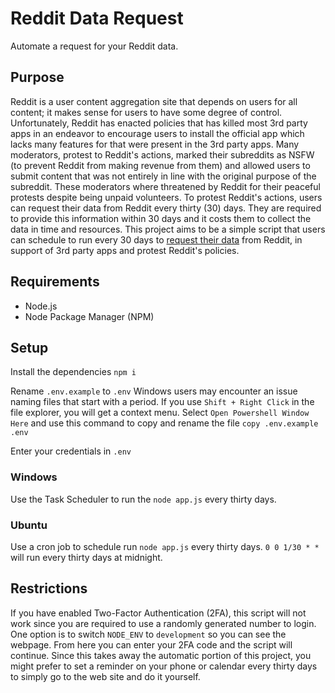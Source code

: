 # Reddit Data Request

Automate a request for your Reddit data.

## Purpose

Reddit is a user content aggregation site that depends on users for all content; it makes sense for users to have some degree of control.
Unfortunately, Reddit has enacted policies that has killed most 3rd party apps in an endeavor to encourage users to install the official app
which lacks many features for that were present in the 3rd party apps.
Many moderators, protest to Reddit's actions, marked their subreddits as NSFW (to prevent Reddit from making revenue from them) and allowed users to submit content that was not entirely in line with the original purpose of the subreddit.
These moderators where threatened by Reddit for their peaceful protests despite being unpaid volunteers.
To protest Reddit's actions, users can request their data from Reddit every thirty (30) days. They are required to provide this information within 30 days and it costs them to collect the data in time and resources. 
This project aims to be a simple script that users can schedule to run every 30 days to [request their data](https://reddit.com/settings/data-request) from Reddit, in support of 3rd party apps and protest Reddit's policies.

## Requirements

- Node.js
- Node Package Manager (NPM)

## Setup

Install the dependencies
`npm i`

Rename `.env.example` to `.env`
Windows users may encounter an issue naming files that start with a period. If you use `Shift + Right Click` in the file explorer, you will get a context menu. Select `Open Powershell Window Here` and use this command to copy and rename the file `copy .env.example .env`

Enter your credentials in `.env`

### Windows

Use the Task Scheduler to run the `node app.js` every thirty days.

### Ubuntu

Use a cron job to schedule run `node app.js` every thirty days.
`0 0 1/30 * *` will run every thirty days at midnight.

## Restrictions

If you have enabled Two-Factor Authentication (2FA), this script will not work since you are required to use a randomly generated number to login.
One option is to switch `NODE_ENV` to `development` so you can see the webpage. From here you can enter your 2FA code and the script will continue.
Since this takes away the automatic portion of this project, you might prefer to set a reminder on your phone or calendar every thirty days to simply go to the web site and do it yourself.

